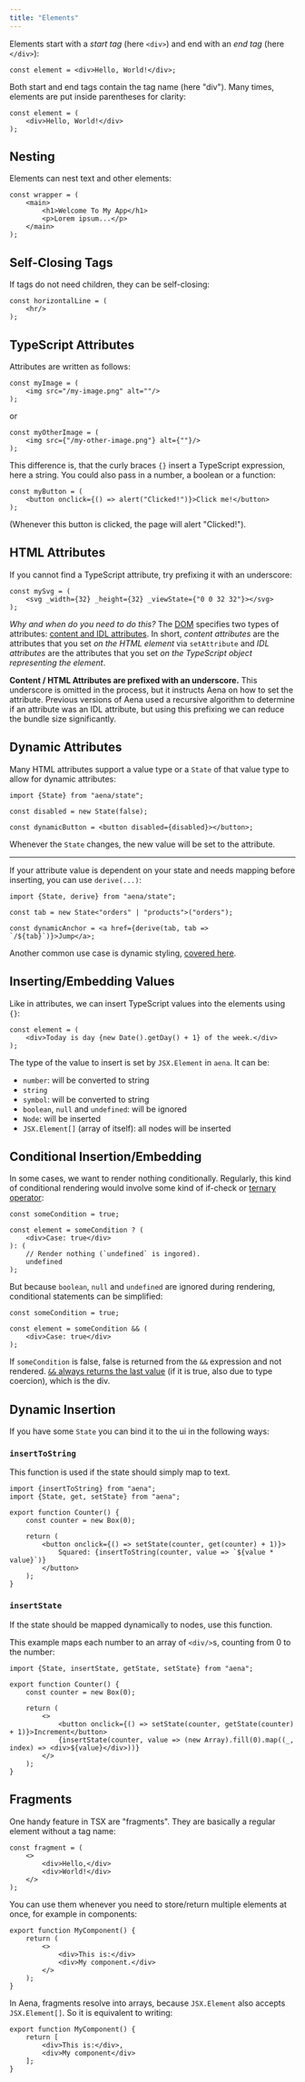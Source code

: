 ```yaml
---
title: "Elements"
---
```


Elements start with a _start tag_ (here `<div>`) and end with an _end tag_ (here `</div>`):

```tsx
const element = <div>Hello, World!</div>;
```

Both start and end tags contain the tag name (here "div"). Many times, elements are put inside parentheses for clarity:

```tsx
const element = (
    <div>Hello, World!</div>
);
```

## Nesting

Elements can nest text and other elements:

```tsx
const wrapper = (
    <main>
        <h1>Welcome To My App</h1>
        <p>Lorem ipsum...</p>
    </main>
);
```

## Self-Closing Tags

If tags do not need children, they can be self-closing:

```tsx
const horizontalLine = (
    <hr/>
);
```

## TypeScript Attributes

Attributes are written as follows:

```tsx
const myImage = (
    <img src="/my-image.png" alt=""/>
);
```

or

```tsx
const myOtherImage = (
    <img src={"/my-other-image.png"} alt={""}/>
);
```

This difference is, that the curly braces `{}` insert a TypeScript expression, here a string. You could also pass in a number, a boolean or a function:

```tsx
const myButton = (
    <button onclick={() => alert("Clicked!")}>Click me!</button>
);
```

(Whenever this button is clicked, the page will alert "Clicked!").

## HTML Attributes

If you cannot find a TypeScript attribute, try prefixing it with an underscore:

```tsx
const mySvg = (
    <svg _width={32} _height={32} _viewState={"0 0 32 32"}></svg>
);
```

_Why and when do you need to do this?_ The [DOM](https://developer.mozilla.org/en-US/docs/Web/API/Document_Object_Model) specifies two types of attributes: [content and IDL attributes](https://developer.mozilla.org/en-US/docs/Glossary/IDL#content_versus_idl_attributes). In short, _content attributes_ are the attributes that you set _on the HTML element_ via `setAttribute` and _IDL attributes_ are the attributes that you set _on the TypeScript object representing the element_.

**Content / HTML Attributes are prefixed with an underscore.** This underscore is omitted in the process, but it instructs Aena on how to set the attribute. Previous versions of Aena used a recursive algorithm to determine if an attribute was an IDL attribute, but using this prefixing we can reduce the bundle size significantly.

## Dynamic Attributes

Many HTML attributes support a value type or a `State` of that value type to allow for dynamic attributes:

```tsx
import {State} from "aena/state";

const disabled = new State(false);

const dynamicButton = <button disabled={disabled}></button>;
```

Whenever the `State` changes, the new value will be set to the attribute.

---

If your attribute value is dependent on your state and needs mapping before inserting, you can use `derive(...)`:

```tsx
import {State, derive} from "aena/state";

const tab = new State<"orders" | "products">("orders");

const dynamicAnchor = <a href={derive(tab, tab => `/${tab}`)}>Jump</a>;
```

Another common use case is dynamic styling, [covered here](./6-styling.md).

## Inserting/Embedding Values

Like in attributes, we can insert TypeScript values into the elements using `{}`:

```tsx
const element = (
    <div>Today is day {new Date().getDay() + 1} of the week.</div>
);
```

The type of the value to insert is set by `JSX.Element` in `aena`. It can be:

- `number`: will be converted to string
- `string`
- `symbol`: will be converted to string
- `boolean`, `null` and `undefined`: will be ignored
- `Node`: will be inserted
- `JSX.Element[]` (array of itself): all nodes will be inserted

## Conditional Insertion/Embedding

In some cases, we want to render nothing conditionally. Regularly, this kind of conditional rendering would involve some kind of if-check or [ternary operator](https://developer.mozilla.org/en-US/docs/Web/JavaScript/Reference/Operators/Conditional_operator):

```tsx
const someCondition = true;

const element = someCondition ? (
    <div>Case: true</div>
): (
    // Render nothing (`undefined` is ingored).
    undefined
);
```

But because `boolean`, `null` and `undefined` are ignored during rendering, conditional statements can be simplified:

```tsx
const someCondition = true;

const element = someCondition && (
    <div>Case: true</div>
);
```

If `someCondition` is false, false is returned from the `&&` expression and not rendered. [`&&` always returns the last value](https://developer.mozilla.org/en-US/docs/Web/JavaScript/Reference/Operators/Logical_AND) (if it is true, also due to type coercion), which is the div.

## Dynamic Insertion

If you have some `State` you can bind it to the ui in the following ways:

### `insertToString`

This function is used if the state should simply map to text.

```tsx
import {insertToString} from "aena";
import {State, get, setState} from "aena";

export function Counter() {
    const counter = new Box(0);
    
    return (
        <button onclick={() => setState(counter, get(counter) + 1)}>
            Squared: {insertToString(counter, value => `${value * value}`)}
        </button>
    );
}
```

### `insertState`

If the state should be mapped dynamically to nodes, use this function.

This example maps each number to an array of `<div/>`s, counting from 0 to the number:

```tsx
import {State, insertState, getState, setState} from "aena";

export function Counter() {
    const counter = new Box(0);
    
    return (
        <>
            <button onclick={() => setState(counter, getState(counter) + 1)}>Increment</button>
            {insertState(counter, value => (new Array).fill(0).map((_, index) => <div>${value}</div>))}
        </>
    );
}
```

## Fragments

One handy feature in TSX are "fragments". They are basically a regular element without a tag name:

```tsx
const fragment = (
    <>
        <div>Hello,</div>
        <div>World!</div>
    </>
);
```

You can use them whenever you need to store/return multiple elements at once, for example in components:

```tsx
export function MyComponent() {
    return (
        <>
            <div>This is:</div>
            <div>My component.</div>
        </>
    );
}
```

In Aena, fragments resolve into arrays, because `JSX.Element` also accepts `JSX.Element[]`. So it is equivalent to writing:

```tsx
export function MyComponent() {
    return [
        <div>This is:</div>,
        <div>My component</div>
    ];
}
```